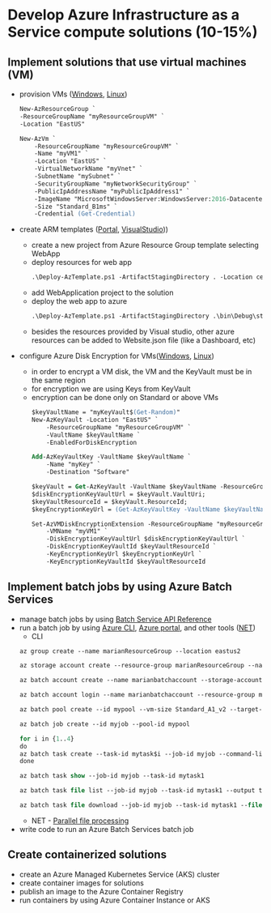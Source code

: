 # Develop Azure Infrastructure as a Service compute solutions (10-15%)

## Implement solutions that use virtual machines (VM)

* provision VMs ([Windows](https://docs.microsoft.com/en-ca/azure/virtual-machines/windows/tutorial-manage-vm), [Linux](https://docs.microsoft.com/en-ca/azure/virtual-machines/linux/tutorial-manage-vm))
    ```ps
    New-AzResourceGroup `
    -ResourceGroupName "myResourceGroupVM" `
    -Location "EastUS"

    New-AzVm `
        -ResourceGroupName "myResourceGroupVM" `
        -Name "myVM1" `
        -Location "EastUS" `
        -VirtualNetworkName "myVnet" `
        -SubnetName "mySubnet" `
        -SecurityGroupName "myNetworkSecurityGroup" `
        -PublicIpAddressName "myPublicIpAddress1" `
        -ImageName "MicrosoftWindowsServer:WindowsServer:2016-Datacenter:latest" `
        -Size "Standard_B1ms" `
        -Credential (Get-Credential)
    ```
* create ARM templates ([Portal](https://docs.microsoft.com/en-us/azure/azure-resource-manager/resource-manager-quickstart-create-templates-use-the-portal), [VisualStudio](https://docs.microsoft.com/en-us/azure/azure-resource-manager/vs-azure-tools-resource-groups-deployment-projects-create-deploy)))
    - create a new project from Azure Resource Group template selecting WebApp
    - deploy resources for web app
        ```ps
        .\Deploy-AzTemplate.ps1 -ArtifactStagingDirectory . -Location centralus -TemplateFile WebSite.json -TemplateParametersFile WebSite.parameters.json
        ```
    - add WebApplication project to the solution
    - deploy the web app to azure
        ```ps
        .\Deploy-AzTemplate.ps1 -ArtifactStagingDirectory .\bin\Debug\staging\ExampleAppDeploy -Location centralus -TemplateFile WebSite.json -TemplateParametersFile WebSite.parameters.json -UploadArtifacts -StorageAccountName <storage-account-name>
        ```
    - besides the resources provided by Visual studio, other azure resources can be added to Website.json file (like a Dashboard, etc)

* configure Azure Disk Encryption for VMs([Windows](https://docs.microsoft.com/en-ca/azure/virtual-machines/windows/encrypt-disks), [Linux](https://docs.microsoft.com/en-ca/azure/virtual-machines/linux/encrypt-disks))
    - in order to encrypt a VM disk, the VM and the KeyVault must be in the same region
    - for encryption we are using Keys from KeyVault
    - encryption can be done only on Standard or above VMs
        ```ps
        $keyVaultName = "myKeyVault$(Get-Random)"
        New-AzKeyVault -Location "EastUS" `
            -ResourceGroupName "myResourceGroupVM" `
            -VaultName $keyVaultName `
            -EnabledForDiskEncryption

        Add-AzKeyVaultKey -VaultName $keyVaultName `
            -Name "myKey" `
            -Destination "Software" 

        $keyVault = Get-AzKeyVault -VaultName $keyVaultName -ResourceGroupName "myResourceGroupVM";
        $diskEncryptionKeyVaultUrl = $keyVault.VaultUri;
        $keyVaultResourceId = $keyVault.ResourceId;
        $keyEncryptionKeyUrl = (Get-AzKeyVaultKey -VaultName $keyVaultName -Name myKey).Key.kid;

        Set-AzVMDiskEncryptionExtension -ResourceGroupName "myResourceGroupVM" `
            -VMName "myVM1" `
            -DiskEncryptionKeyVaultUrl $diskEncryptionKeyVaultUrl `
            -DiskEncryptionKeyVaultId $keyVaultResourceId `
            -KeyEncryptionKeyUrl $keyEncryptionKeyUrl `
            -KeyEncryptionKeyVaultId $keyVaultResourceId    
        ```    

## Implement batch jobs by using Azure Batch Services

* manage batch jobs by using [Batch Service API Reference](https://docs.microsoft.com/en-us/rest/api/batchservice/)
* run a batch job by using [Azure CLI](https://docs.microsoft.com/en-ca/azure/batch/quick-create-cli), [Azure portal](https://docs.microsoft.com/en-ca/azure/batch/quick-create-portal), and other tools ([NET](https://docs.microsoft.com/en-ca/azure/batch/quick-run-dotnet))
    - CLI
    ```ps
    az group create --name marianResourceGroup --location eastus2
    
    az storage account create --resource-group marianResourceGroup --name marianstorageaccount --location eastus2 --sku Standard_LRS

    az batch account create --name marianbatchaccount --storage-account marianstorageaccount --resource-group myresourcegroup --location eastus2

    az batch account login --name marianbatchaccount --resource-group marianResourceGroup --shared-key-auth

    az batch pool create --id mypool --vm-size Standard_A1_v2 --target-dedicated-nodes 2 --image canonical:ubuntuserver:16.04-LTS --node-agent-sku-id "batch.node.ubuntu 16.04"

    az batch job create --id myjob --pool-id mypool

    for i in {1..4}
    do
    az batch task create --task-id mytask$i --job-id myjob --command-line "/bin/bash -c 'printenv | grep AZ_BATCH; sleep 90s'"
    done

    az batch task show --job-id myjob --task-id mytask1

    az batch task file list --job-id myjob --task-id mytask1 --output table

    az batch task file download --job-id myjob --task-id mytask1 --file-path stdout.txt --destination ./stdout-task1.txt
    ```
    - NET - [Parallel file processing](https://docs.microsoft.com/en-ca/azure/batch/tutorial-parallel-dotnet)
* write code to run an Azure Batch Services batch job

## Create containerized solutions

* create an Azure Managed Kubernetes Service (AKS) cluster
* create container images for solutions
* publish an image to the Azure Container Registry
* run containers by using Azure Container Instance or AKS